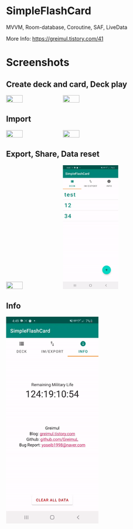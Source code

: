 # SimpleFlashCard
MVVM, Room-database, Coroutine, SAF, LiveData
    
More Info: https://greimul.tistory.com/41    
   
# Screenshots  
## Create deck and card, Deck play   
 
<img src="https://blog.kakaocdn.net/dn/bstL5L/btqEZbiPYA7/xcIDkXp9Tu3xd7QW0Dwrqk/img.gif?raw=true" width="30%" height="30%">     <img src="./img/02.gif" width="30%" height="30%">   
   
## Import   
<img src="./img/03.gif" width="30%" height="30%">     <img src="./img/04.gif" width="30%" height="30%">   
   
## Export, Share, Data reset
<img src="./img/05.gif" width="30%" height="30%">     <img src="./img/06.gif" width="30%" height="30%">    
   
## Info
<img src="./img/07.gif" width="50%" height="50%">    



